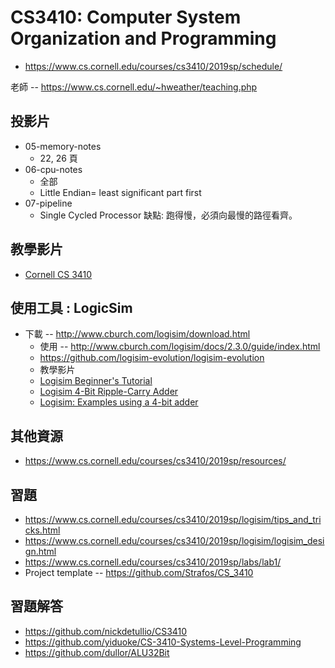 # CS3410: Computer System Organization and Programming

* https://www.cs.cornell.edu/courses/cs3410/2019sp/schedule/

老師 -- https://www.cs.cornell.edu/~hweather/teaching.php

## 投影片

* 05-memory-notes 
    * 22, 26 頁
* 06-cpu-notes
    * 全部
    * Little Endian= least significant part first
* 07-pipeline
    * Single Cycled Processor 缺點: 跑得慢，必須向最慢的路徑看齊。

## 教學影片

* [Cornell CS 3410](https://www.youtube.com/channel/UCQT5GZi-ROaDmfM-Hu-ydMw/videos)

## 使用工具 : LogicSim

* 下載 -- http://www.cburch.com/logisim/download.html
    * 使用 -- http://www.cburch.com/logisim/docs/2.3.0/guide/index.html
    * https://github.com/logisim-evolution/logisim-evolution
    * 教學影片 
    * [Logisim Beginner's Tutorial](https://www.youtube.com/watch?v=cMz7wyY_PxE)
    * [Logisim 4-Bit Ripple-Carry Adder](https://www.youtube.com/watch?v=OkzoRnjOuNw)
    * [Logisim: Examples using a 4-bit adder](https://www.youtube.com/watch?v=Ju3rcpaZ1wo)

## 其他資源

* https://www.cs.cornell.edu/courses/cs3410/2019sp/resources/

## 習題

* https://www.cs.cornell.edu/courses/cs3410/2019sp/logisim/tips_and_tricks.html
* https://www.cs.cornell.edu/courses/cs3410/2019sp/logisim/logisim_design.html
* https://www.cs.cornell.edu/courses/cs3410/2019sp/labs/lab1/
* Project template -- https://github.com/Strafos/CS_3410

## 習題解答

* https://github.com/nickdetullio/CS3410
* https://github.com/yiduoke/CS-3410-Systems-Level-Programming
* https://github.com/dullor/ALU32Bit
